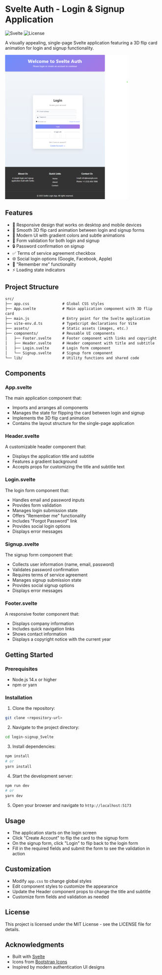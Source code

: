 # Svelte Auth - Login & Signup Application

![Svelte](https://img.shields.io/badge/Svelte-4.0+-orange.svg)
![License](https://img.shields.io/badge/license-MIT-blue.svg)

A visually appealing, single-page Svelte application featuring a 3D flip card animation for login and signup functionality.

<img src="./public/Screenshot_2025-04-03.png" alt="app" width="400vh"/>

## Features

- 📱 Responsive design that works on desktop and mobile devices
- 🔄 Smooth 3D flip card animation between login and signup forms
- 🎨 Modern UI with gradient colors and subtle animations
- 📝 Form validation for both login and signup
- 🔒 Password confirmation on signup
- ✅ Terms of service agreement checkbox
- 🌐 Social login options (Google, Facebook, Apple)
- 💾 "Remember me" functionality
- ⚡ Loading state indicators

## Project Structure

```
src/
├── app.css               # Global CSS styles
├── App.svelte            # Main application component with 3D flip card
├── main.js               # Entry point for the Svelte application
├── vite-env.d.ts         # TypeScript declarations for Vite
├── assets/               # Static assets (images, etc.)
├── components/           # Reusable UI components
│   ├── Footer.svelte     # Footer component with links and copyright
│   ├── Header.svelte     # Header component with title and subtitle
│   ├── Login.svelte      # Login form component
│   └── Signup.svelte     # Signup form component
└── lib/                  # Utility functions and shared code
```

## Components

### App.svelte

The main application component that:

- Imports and arranges all components
- Manages the state for flipping the card between login and signup
- Implements the 3D flip card animation
- Contains the layout structure for the single-page application

### Header.svelte

A customizable header component that:

- Displays the application title and subtitle
- Features a gradient background
- Accepts props for customizing the title and subtitle text

### Login.svelte

The login form component that:

- Handles email and password inputs
- Provides form validation
- Manages login submission state
- Offers "Remember me" functionality
- Includes "Forgot Password" link
- Provides social login options
- Displays error messages

### Signup.svelte

The signup form component that:

- Collects user information (name, email, password)
- Validates password confirmation
- Requires terms of service agreement
- Manages signup submission state
- Provides social signup options
- Displays error messages

### Footer.svelte

A responsive footer component that:

- Displays company information
- Includes quick navigation links
- Shows contact information
- Displays a copyright notice with the current year

## Getting Started

### Prerequisites

- Node.js 14.x or higher
- npm or yarn

### Installation

1. Clone the repository:

```bash
git clone <repository-url>
```

2. Navigate to the project directory:

```bash
cd login-signup_Svelte
```

3. Install dependencies:

```bash
npm install
# or
yarn install
```

4. Start the development server:

```bash
npm run dev
# or
yarn dev
```

5. Open your browser and navigate to `http://localhost:5173`

## Usage

- The application starts on the login screen
- Click "Create Account" to flip the card to the signup form
- On the signup form, click "Login" to flip back to the login form
- Fill in the required fields and submit the form to see the validation in action

## Customization

- Modify `app.css` to change global styles
- Edit component styles to customize the appearance
- Update the Header component props to change the title and subtitle
- Customize form fields and validation as needed

## License

This project is licensed under the MIT License - see the LICENSE file for details.

## Acknowledgments

- Built with [Svelte](https://svelte.dev/)
- Icons from [Bootstrap Icons](https://icons.getbootstrap.com/)
- Inspired by modern authentication UI designs
